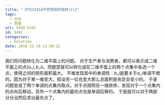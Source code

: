 ```yaml
---
title: " DTOJ3414不劳而获的钱财\t\t"
tags:
  - 分治
  - 思路
url: 5492.html
id: 5492
categories:
  - Solution
date: 2018-12-14 11:39:22
---
```


我们将问题转化为二维平面上的问题。 对于生产者与消费者，都可以表示成二维平面上的点$(a\_i,b\_i)$。而题意就可以转化成在二维平面上的两个点集中各选一个点，使得之间的矩形面积最大。 不难发现其中的单调性：$b\_i$是要关于$a\_i$单调不增的。因为对于某一维变大，假设另一位也变大那么总面积是肯定会变小的。 于是问题变成了两个单调的点集内取点。对于点按照任一维排序，发现对于一个点集内的点向后移动，另外一个点集内的最优点也是单调后移的。 于是就可以对于两部分分治然后求出最优点了。